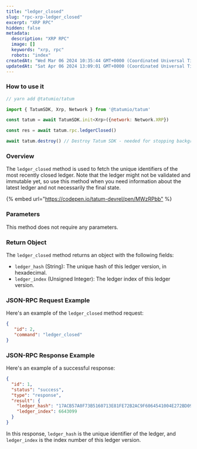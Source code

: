 ```yaml
---
title: "ledger_closed"
slug: "rpc-xrp-ledger_closed"
excerpt: "XRP RPC"
hidden: false
metadata: 
  description: "XRP RPC"
  image: []
  keywords: "xrp, rpc"
  robots: "index"
createdAt: "Wed Mar 06 2024 10:35:44 GMT+0000 (Coordinated Universal Time)"
updatedAt: "Sat Apr 06 2024 13:09:01 GMT+0000 (Coordinated Universal Time)"
---
```




### How to use it

```javascript
// yarn add @tatumio/tatum

import { TatumSDK, Xrp, Network } from '@tatumio/tatum'

const tatum = await TatumSDK.init<Xrp>({network: Network.XRP})

const res = await tatum.rpc.ledgerClosed()

await tatum.destroy() // Destroy Tatum SDK - needed for stopping background jobs
```

### Overview

The `ledger_closed` method is used to fetch the unique identifiers of the most recently closed ledger. Note that the ledger might not be validated and immutable yet, so use this method when you need information about the latest ledger and not necessarily the final state.

{% embed url="<https://codepen.io/tatum-devrel/pen/MWzRPbb"> %}

### Parameters

This method does not require any parameters.

### Return Object

The `ledger_closed` method returns an object with the following fields:

- `ledger_hash` (String): The unique hash of this ledger version, in hexadecimal.
- `ledger_index` (Unsigned Integer): The ledger index of this ledger version.

### JSON-RPC Request Example

Here's an example of the `ledger_closed` method request:

```json
{
   "id": 2,
   "command": "ledger_closed"
}
```

### JSON-RPC Response Example

Here's an example of a successful response:

```json
{
  "id": 1,
  "status": "success",
  "type": "response",
  "result": {
    "ledger_hash": "17ACB57A0F73B5160713E81FE72B2AC9F6064541004E272BD09F257D57C30C02",
    "ledger_index": 6643099
  }
}
```

In this response, `ledger_hash` is the unique identifier of the ledger, and `ledger_index` is the index number of this ledger version.

